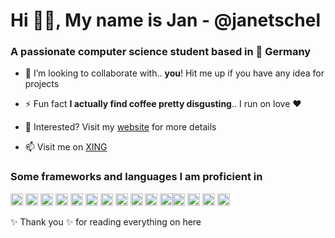 <h1>Hi 👋🏼, My name is Jan - @janetschel</h1>
<h3>A passionate computer science student based in 📍 Germany</h3>


- 👯 I’m looking to collaborate with.. **you**! Hit me up if you have any idea for projects

- ⚡ Fun fact **I actually find coffee pretty disgusting**.. I run on love ❤️

- 🤔 Interested? Visit my [website](http://www.janetschel.de/) for more details

- 📫 Visit me on [XING](https://www.xing.com/profile/Jan_Etschel/cv)


### Some frameworks and languages I am proficient in

<p align="left"> <img src="https://devicons.github.io/devicon/devicon.git/icons/csharp/csharp-original.svg" alt="csharp" width="20" height="20"/> <img src="https://devicons.github.io/devicon/devicon.git/icons/java/java-original-wordmark.svg" alt="java" width="20" height="20"/> <img src="https://devicons.github.io/devicon/devicon.git/icons/oracle/oracle-original.svg" alt="oracle" width="20" height="20"/> <img src="https://devicons.github.io/devicon/devicon.git/icons/mongodb/mongodb-original-wordmark.svg" alt="mongodb" width="20" height="20"/> <img src="https://devicons.github.io/devicon/devicon.git/icons/mysql/mysql-original-wordmark.svg" alt="mysql" width="20" height="20"/> <img src="https://devicons.github.io/devicon/devicon.git/icons/html5/html5-original-wordmark.svg" alt="html5" width="20" height="20"/> <img src="https://devicons.github.io/devicon/devicon.git/icons/css3/css3-original-wordmark.svg" alt="css3" width="20" height="20"/> <img src="https://devicons.github.io/devicon/devicon.git/icons/javascript/javascript-original.svg" alt="javascript" width="20" height="20"/> <img src="https://devicons.github.io/devicon/devicon.git/icons/react/react-original-wordmark.svg" alt="react" width="20" height="20"/> <img src="https://devicons.github.io/devicon/devicon.git/icons/redux/redux-original.svg" alt="redux" width="20" height="20"/> <img src="https://devicons.github.io/devicon/devicon.git/icons/electron/electron-original.svg" alt="electron" width="20" height="20"/><img src="https://devicons.github.io/devicon/devicon.git/icons/nodejs/nodejs-original-wordmark.svg" alt="nodejs" width="20" height="20"/> <img src="https://devicons.github.io/devicon/devicon.git/icons/express/express-original-wordmark.svg" alt="express" width="20" height="20"/>   <img src="https://devicons.github.io/devicon/devicon.git/icons/docker/docker-original-wordmark.svg" alt="docker" width="20" height="20"/>  <img src="https://devicons.github.io/devicon/devicon.git/icons/go/go-original.svg" alt="go" width="20" height="20"/>        </p><p align="center">
</p>


✨ Thank you ✨ for reading everything on here
